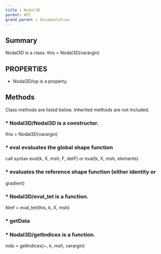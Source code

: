 ```yaml
---
title : Nodal3D
parent: API
grand_parent : Documentation
---
```

## Summary
Nodal3D is a class.
this = Nodal3D(varargin)
## PROPERTIES
* Nodal3D/op is a property.

## Methods
Class methods are listed below. Inherited methods are not included.
### * Nodal3D/Nodal3D is a constructor.
this = Nodal3D(varargin)

### * eval evaluates the global shape function
call syntax
eval(k, X, msh, F, detF) or
eval(k, X, msh, elements)

### * evaluates the reference shape function (either identity or
gradient)

### * Nodal3D/eval_tet is a function.
Nref = eval_tet(this, k, X, msh)

### * getData

### * Nodal3D/getIndices is a function.
inds = getIndices(~, k, msh, varargin)

